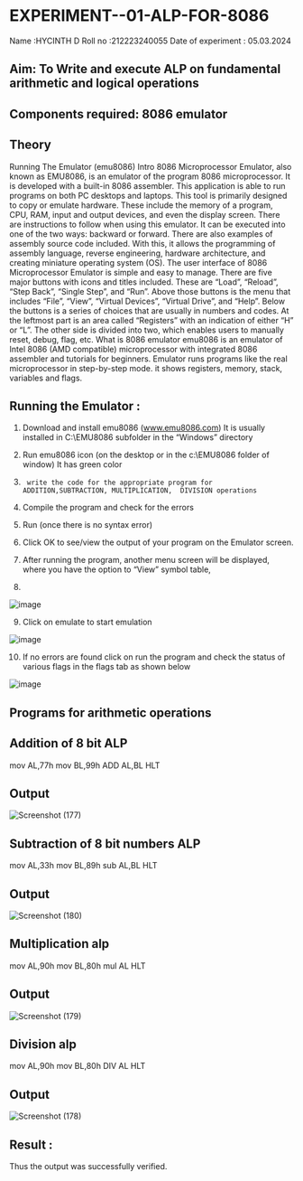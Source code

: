 # EXPERIMENT--01-ALP-FOR-8086
Name :HYCINTH D
Roll no :212223240055
Date of experiment : 05.03.2024





## Aim: To Write and execute ALP on fundamental arithmetic and logical operations
## Components required: 8086  emulator 
## Theory 
Running The Emulator (emu8086) Intro 8086 Microprocessor Emulator, also known as EMU8086, is an emulator of the program 8086 microprocessor. It is developed with a built-in 8086 assembler. This application is able to run programs on both PC desktops and laptops. This tool is primarily designed to copy or emulate hardware. These include the memory of a program, CPU, RAM, input and output devices, and even the display screen. There are instructions to follow when using this emulator. It can be executed into one of the two ways: backward or forward. There are also examples of assembly source code included. With this, it allows the programming of assembly language, reverse engineering, hardware architecture, and creating miniature operating system (OS). The user interface of 8086 Microprocessor Emulator is simple and easy to manage. There are five major buttons with icons and titles included. These are “Load”, “Reload”, “Step Back”, “Single Step”, and “Run”. Above those buttons is the menu that includes “File”, “View”, “Virtual Devices”, “Virtual Drive”, and “Help”. Below the buttons is a series of choices that are usually in numbers and codes. At the leftmost part is an area called “Registers” with an indication of either “H” or “L”. The other side is divided into two, which enables users to manually reset, debug, flag, etc. What is 8086 emulator emu8086 is an emulator of Intel 8086 (AMD compatible) microprocessor with integrated 8086 assembler and tutorials for beginners. Emulator runs programs like the real microprocessor in step-by-step mode. it shows registers, memory, stack, variables and flags.


 ## Running the Emulator :
1.	Download and install emu8086 (www.emu8086.com) It is usually installed in C:\EMU8086 subfolder in the “Windows” directory
2.	  Run  emu8086 icon (on the desktop or in the c:\EMU8086 folder of window) It has green color 
 
 
3.		write the code for the appropriate program for ADDITION,SUBTRACTION, MULTIPLICATION,  DIVISION operations 

4.	 Compile the program and check for the errors 
5.	Run (once there is no syntax error) 

6.	Click OK to see/view the output of your program on the Emulator screen. 


7.	After running the program, another menu screen will be displayed, where you have the option to “View” symbol table,
8.	 


![image](https://user-images.githubusercontent.com/36288975/189273263-d65baae9-4b8f-4723-afb3-c0ffa4052b04.png)











9.	Click on emulate to start emulation 








![image](https://user-images.githubusercontent.com/36288975/189273273-9bb36ec1-e2e8-4892-8d35-37707332bfdc.png)








10.	If no errors are found click on run the program and check the status of various flags in the flags tab as shown below 






![image](https://user-images.githubusercontent.com/36288975/189273277-113a2a33-4a40-4ff8-95a5-ecd3a1f504fe.png)







## Programs for arithmetic  operations

## Addition  of 8 bit ALP 

mov AL,77h
mov BL,99h
ADD AL,BL
HLT

## Output  

![Screenshot (177)](https://github.com/HycinthD/EXPERIMENT--01-ALP-FOR-8086/assets/144870810/ec7be695-6695-406b-a6b8-104ae977a3e0)

 
## Subtraction   of 8 bit numbers  ALP 

mov AL,33h
mov BL,89h
sub AL,BL
HLT
 
## Output 

![Screenshot (180)](https://github.com/HycinthD/EXPERIMENT--01-ALP-FOR-8086/assets/144870810/3dea8560-1206-45bf-9988-93dc9d03778d)


## Multiplication alp 

mov AL,90h
mov BL,80h
mul AL
HLT

 ## Output  

![Screenshot (179)](https://github.com/HycinthD/EXPERIMENT--01-ALP-FOR-8086/assets/144870810/8ea0c2f8-f181-4a88-8634-309f3ff00f28)


## Division alp

mov AL,90h
mov BL,80h
DIV AL
HLT

## Output  

![Screenshot (178)](https://github.com/HycinthD/EXPERIMENT--01-ALP-FOR-8086/assets/144870810/1e932e56-1e8e-4233-902b-ec85eda5fb08)


## Result :
 
Thus the output was successfully verified.







